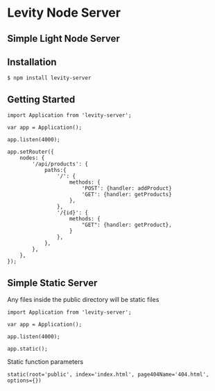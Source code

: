 # Levity Node Server

## Simple Light Node Server

## Installation

```
$ npm install levity-server
```

## Getting Started

```
import Application from 'levity-server';

var app = Application();

app.listen(4000);

app.setRouter({
	nodes: {
		'/api/products': {
			paths:{
				'/': {
					methods: {
						'POST': {handler: addProduct}
						'GET': {handler: getProducts}
					},
				},
				'/{id}': {
					methods: {
						"GET": {handler: getProduct},
					}
				},
			},
		},
	},
});
```

## Simple Static Server

Any files inside the public directory will be static files
```
import Application from 'levity-server';

var app = Application();

app.listen(4000);

app.static();

```

Static function parameters
```
static(root='public', index='index.html', page404Name='404.html', options={})
```